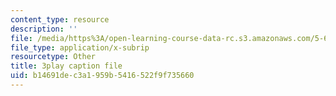 ```yaml
---
content_type: resource
description: ''
file: /media/https%3A/open-learning-course-data-rc.s3.amazonaws.com/5-60-thermodynamics-kinetics-spring-2008/b14691dec3a1959b5416522f9f735660_qYqI9IWyv-c.srt
file_type: application/x-subrip
resourcetype: Other
title: 3play caption file
uid: b14691de-c3a1-959b-5416-522f9f735660
---
```

